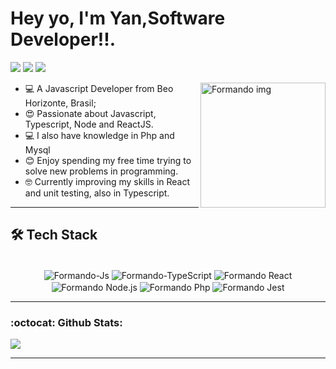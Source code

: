 <h1 align="left"> 
 Hey yo, I'm Yan,<strong>Software Developer!!</strong>.
</h1>

<p align="left">

  <a href="https://wa.me/+5531994045385?text=Ol%C3%A1%20Yan,%20gostaria%20de%20conversar%20com%20voc%C3%A" alt="Whatsapp">
  <img src="https://img.shields.io/badge/WhatsApp-25D366?style=for-the-badge&logo=whatsapp&logoColor=white" /></a>
  
  <a href="leitebr14@gmail.com" alt="Gmail">
  <img src="https://img.shields.io/badge/Gmail-D14836?style=for-the-badge&logo=gmail&logoColor=white" /></a>

  <a href="www.linkedin.com/in/yanpedro18" alt="Linkedin">
  <img src="https://img.shields.io/badge/LinkedIn-0077B5?style=for-the-badge&logo=linkedin&logoColor=white" /></a>

</p>  

 <ul align="left"> 
   <img src="https://media.giphy.com/media/v1.Y2lkPTc5MGI3NjExam9pMGdqZXFmY3BjMGdsY3EzN3JrMXA1dWl3YmR1ZzBweXBwNXJneSZlcD12MV9pbnRlcm5hbF9naWZfYnlfaWQmY3Q9Zw/lJNoBCvQYp7nq/giphy.gif" height="200" align="right" alt="Formando img"/>
  <li>💻 A Javascript Developer from Beo Horizonte, Brasil;</li>
  <li>😍 Passionate about Javascript, Typescript, Node and ReactJS.</li>
  <li>💻 I also have knowledge in Php and Mysql</li>
  <li>😊 Enjoy spending my free time trying to solve new problems in programming.</li>
  <li>🤓 Currently improving my skills in React and unit testing, also in Typescript.</li>
  
 </ul>
 
 <hr>
 
<h2 align="left">
  🛠 Tech Stack 
</h2>

<div align="center">
<div style="display: inline_block"><br>
  <img align="center" alt="Formando-Js"  src="https://img.shields.io/badge/JavaScript-323330?style=for-the-badge&logo=javascript&logoColor=F7DF1E">
  <img align="center" alt="Formando-TypeScript"  src="https://img.shields.io/badge/TypeScript-007ACC?style=for-the-badge&logo=typescript&logoColor=white">
  <img align="center" alt="Formando React"  src="https://img.shields.io/badge/React-20232A?style=for-the-badge&logo=react&logoColor=61DAFB">
  <img align="center" alt="Formando Node.js"  src="https://img.shields.io/badge/Node.js-43853D?style=for-the-badge&logo=node.js&logoColor=white">
  <img align="center" alt="Formando Php"  src="https://img.shields.io/badge/PHP-777BB4?style=for-the-badge&logo=php&logoColor=white">
  <img align="center" alt="Formando Jest" src="https://img.shields.io/badge/Jest-323330?style=for-the-badge&logo=Jest&logoColor=white">
</div>
 
 <hr>

 </div>
 <h3 align="left">
  :octocat: Github Stats:
</h3>
<a href="https://hits.seeyoufarm.com"><img src="https://hits.seeyoufarm.com/api/count/incr/badge.svg?url=https%3A%2F%2Fgithub.com%2Fgjbae1212%2Fhit-counter&count_bg=%23202120&title_bg=%23F82440&icon=&icon_color=%23E7E7E7&title=visits&edge_flat=false"/></a>
 <hr>
 

